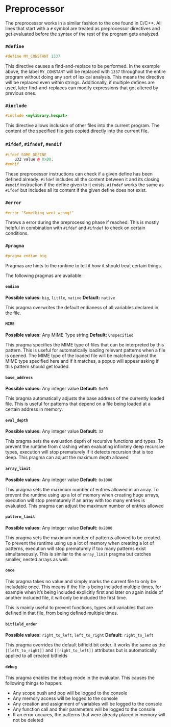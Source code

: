 # Preprocessor

The preprocessor works in a similar fashion to the one found in C/C++. All lines that start with a `#` symbol are treated as preprocessor directives and get evaluated before the syntax of the rest of the program gets analyzed.

### `#define`

```cpp
#define MY_CONSTANT 1337
```

This directive causes a find-and-replace to be performed. In the example above, the label `MY_CONSTANT` will be replaced with `1337` throughout the entire program without doing any sort of lexical analysis. This means the directive will be replaced even within strings. Additionally, if multiple defines are used, later find-and-replaces can modify expressions that got altered by previous ones.

### `#include`

```cpp
#include <mylibrary.hexpat>
```

This directive allows inclusion of other files into the current program. The content of the specified file gets copied directly into the current file.

### `#ifdef`, `#ifndef`, `#endif`

```cpp
#ifdef SOME_DEFINE
    u32 value @ 0x00;
#endif
```

These preprocessor instructions can check if a given define has been defined already. `#ifdef` includes all the content between it and its closing `#endif` instruction if the define given to it exists. `#ifndef` works the same as `#ifdef` but includes all its content if the given define does not exist.

### `#error`

```cpp
#error "Something went wrong!"
```

Throws a error during the preprocessing phase if reached. This is mostly helpful in combination with `#ifdef` and `#ifndef` to check on certain conditions.

### `#pragma`

```cpp
#pragma endian big
```

Pragmas are hints to the runtime to tell it how it should treat certain things.

The following pragmas are available:

#### `endian`

**Possible values:** `big`, `little`, `native` **Default:** `native`

This pragma overwrites the default endianess of all variables declared in the file.

#### `MIME`

**Possible values:** Any MIME Type string **Default:** `Unspecified`

This pragma specifies the MIME type of files that can be interpreted by this pattern. This is useful for automatically loading relevant patterns when a file is opened. The MIME type of the loaded file will be matched against the MIME type specified here and if it matches, a popup will appear asking if this pattern should get loaded.

#### `base_address`

**Possible values:** Any integer value **Default:** `0x00`

This pragma automatically adjusts the base address of the currently loaded file. This is useful for patterns that depend on a file being loaded at a certain address in memory.

#### `eval_depth`

**Possible values:** Any integer value **Default:** `32`

This pragma sets the evaluation depth of recursive functions and types. To prevent the runtime from crashing when evaluating infinitely deep recursive types, execution will stop prematurely if it detects recursion that is too deep. This pragma can adjust the maximum depth allowed

#### `array_limit`

**Possible values:** Any integer value **Default:** `0x1000`

This pragma sets the maximum number of entries allowed in an array. To prevent the runtime using up a lot of memory when creating huge arrays, execution will stop prematurely if an array with too many entries is evaluated. This pragma can adjust the maximum number of entries allowed

#### `pattern_limit`

**Possible values:** Any integer value **Default:** `0x2000`

This pragma sets the maximum number of patterns allowed to be created. To prevent the runtime using up a lot of memory when creating a lot of patterns, execution will stop prematurely if too many patterns exist simultaneously. This is similar to the `array_limit` pragma but catches smaller, nested arrays as well.

#### `once`

This pragma takes no value and simply marks the current file to only be includable once. This means if the file is being included multiple times, for example when it’s being included explicitly first and later on again inside of another included file, it will only be included the first time.

This is mainly useful to prevent functions, types and variables that are defined in that file, from being defined multiple times.

#### `bitfield_order`

**Possible values:** `right_to_left`, `left_to_right` **Default:** `right_to_left`

This pragma overrides the default bitfield bit order. It works the same as the `[[left_to_right]]` and `[[right_to_left]]` attributes but is automatically applied to all created bitfields

#### `debug`

This pragma enables the debug mode in the evaluator. This causes the following things to happen:

* Any scope push and pop will be logged to the console
* Any memory access will be logged to the console
* Any creation and assignment of variables will be logged to the console
* Any function call and their parameters will be logged to the console
* If an error occures, the patterns that were already placed in memory will not be deleted
